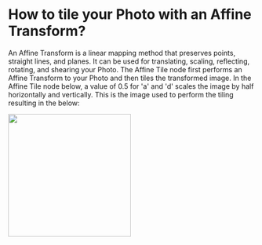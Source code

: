 # How to tile your Photo with an Affine Transform?

An Affine Transform is a linear mapping method that preserves points, straight lines, and planes. It can be used for translating, scaling, reflecting, rotating, and shearing your Photo. The Affine Tile node first performs an Affine Transform to your Photo and then tiles the transformed image. In the Affine Tile node below, a value of 0.5 for 'a' and 'd' scales the image by half horizontally and vertically. This is the image used to perform the tiling resulting in the below:

   <img src="https://user-images.githubusercontent.com/47021297/188024785-b375b583-4b22-477d-9621-d06028bc17d5.jpeg" width="250">
